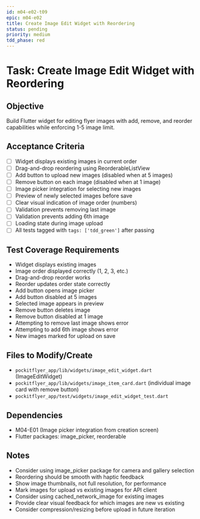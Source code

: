 ```yaml
---
id: m04-e02-t09
epic: m04-e02
title: Create Image Edit Widget with Reordering
status: pending
priority: medium
tdd_phase: red
---
```


# Task: Create Image Edit Widget with Reordering

## Objective
Build Flutter widget for editing flyer images with add, remove, and reorder capabilities while enforcing 1-5 image limit.

## Acceptance Criteria
- [ ] Widget displays existing images in current order
- [ ] Drag-and-drop reordering using ReorderableListView
- [ ] Add button to upload new images (disabled when at 5 images)
- [ ] Remove button on each image (disabled when at 1 image)
- [ ] Image picker integration for selecting new images
- [ ] Preview of newly selected images before save
- [ ] Clear visual indication of image order (numbers)
- [ ] Validation prevents removing last image
- [ ] Validation prevents adding 6th image
- [ ] Loading state during image upload
- [ ] All tests tagged with `tags: ['tdd_green']` after passing

## Test Coverage Requirements
- Widget displays existing images
- Image order displayed correctly (1, 2, 3, etc.)
- Drag-and-drop reorder works
- Reorder updates order state correctly
- Add button opens image picker
- Add button disabled at 5 images
- Selected image appears in preview
- Remove button deletes image
- Remove button disabled at 1 image
- Attempting to remove last image shows error
- Attempting to add 6th image shows error
- New images marked for upload on save

## Files to Modify/Create
- `pockitflyer_app/lib/widgets/image_edit_widget.dart` (ImageEditWidget)
- `pockitflyer_app/lib/widgets/image_item_card.dart` (individual image card with remove button)
- `pockitflyer_app/test/widgets/image_edit_widget_test.dart`

## Dependencies
- M04-E01 (Image picker integration from creation screen)
- Flutter packages: image_picker, reorderable

## Notes
- Consider using image_picker package for camera and gallery selection
- Reordering should be smooth with haptic feedback
- Show image thumbnails, not full resolution, for performance
- Mark images for upload vs existing images for API client
- Consider using cached_network_image for existing images
- Provide clear visual feedback for which images are new vs existing
- Consider compression/resizing before upload in future iteration
